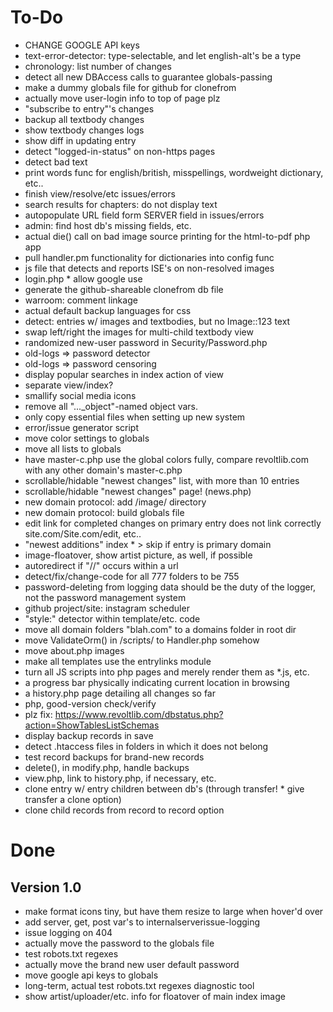 # To-Do

* CHANGE GOOGLE API keys
* text-error-detector: type-selectable, and let english-alt's be a type
* chronology: list number of changes
* detect all new DBAccess calls to guarantee globals-passing
* make a dummy globals file for github for clonefrom
* actually move user-login info to top of page plz
* "subscribe to entry"'s changes
* backup all textbody changes
* show textbody changes logs
* show diff in updating entry
* detect "logged-in-status" on non-https pages
* detect bad text
* print words func for english/british, misspellings, wordweight dictionary, etc..
* finish view/resolve/etc issues/errors
* search results for chapters: do not display text
* autopopulate URL field form SERVER field in issues/errors
* admin: find host db's missing fields, etc.
* actual die() call on bad image source printing for the html-to-pdf php app
* pull handler.pm functionality for dictionaries into config func
* js file that detects and reports ISE's on non-resolved images
* login.php *  allow google use
* generate the github-shareable clonefrom db file
* warroom: comment linkage
* actual default backup languages for css
* detect: entries w/ images and textbodies, but no Image::123 text
* swap left/right the images for multi-child textbody view
* randomized new-user password in Security/Password.php
* old-logs => password detector
* old-logs => password censoring
* display popular searches in index action of view
* separate view/index?
* smallify social media icons
* remove all "..._object"-named object vars.
* only copy essential files when setting up new system
* error/issue generator script
* move color settings to globals
* move all lists to globals
* have master-c.php use the global colors fully, compare revoltlib.com with any other domain's master-c.php
* scrollable/hidable "newest changes" list, with more than 10 entries
* scrollable/hidable "newest changes" page! (news.php)
* new domain protocol: add /image/ directory
* new domain protocol: build globals file
* edit link for completed changes on primary entry does not link correctly site.com/Site.com/edit, etc..
* "newest additions" index * > skip if entry is primary domain
* image-floatover, show artist picture, as well, if possible
* autoredirect if "//" occurs within a url
* detect/fix/change-code for all 777 folders to be 755
* password-deleting from logging data should be the duty of the logger, not the password management system
* github project/site: instagram scheduler
* "style:" detector within template/etc. code
* move all domain folders "blah.com" to a domains folder in root dir
* move ValidateOrm() in /scripts/ to Handler.php somehow
* move about.php images
* make all templates use the entrylinks module
* turn all JS scripts into php pages and merely render them as *.js, etc.
* a progress bar physically indicating current location in browsing
* a history.php page detailing all changes so far
* php, good-version check/verify
* plz fix: https://www.revoltlib.com/dbstatus.php?action=ShowTablesListSchemas
* display backup records in save
* detect .htaccess files in folders in which it does not belong
* test record backups for brand-new records
* delete(), in modify.php, handle backups
* view.php, link to history.php, if necessary, etc.
* clone entry w/ entry children between db's (through transfer! *  give transfer a clone option)
* clone child records from record to record option

# Done

## Version 1.0

* make format icons tiny, but have them resize to large when hover'd over
* add server, get, post var's to internalserverissue-logging
* issue logging on 404
* actually move the password to the globals file
* test robots.txt regexes
* actually move the brand new user default password
* move google api keys to globals
* long-term, actual test robots.txt regexes diagnostic tool
* show artist/uploader/etc. info for floatover of main index image
